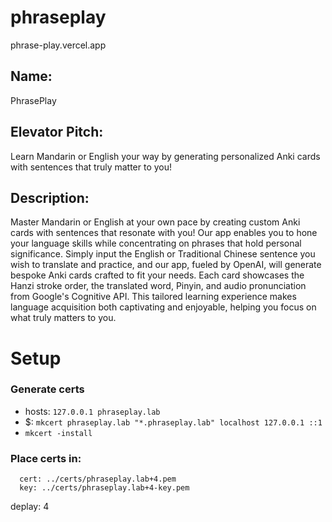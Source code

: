 # phraseplay
 phrase-play.vercel.app

## Name: 
PhrasePlay

## Elevator Pitch: 
Learn Mandarin or English your way by generating personalized Anki cards with sentences that truly matter to you!

## Description: 

Master Mandarin or English at your own pace by creating custom Anki cards with sentences that resonate with you! Our app enables you to hone your language skills while concentrating on phrases that hold personal significance. Simply input the English or Traditional Chinese sentence you wish to translate and practice, and our app, fueled by OpenAI, will generate bespoke Anki cards crafted to fit your needs. Each card showcases the Hanzi stroke order, the translated word, Pinyin, and audio pronunciation from Google's Cognitive API. This tailored learning experience makes language acquisition both captivating and enjoyable, helping you focus on what truly matters to you.

# Setup


### Generate certs

- hosts: `127.0.0.1 phraseplay.lab`
- $: `mkcert phraseplay.lab "*.phraseplay.lab" localhost 127.0.0.1 ::1`
- `mkcert -install`

### Place certs in:

```
  cert: ../certs/phraseplay.lab+4.pem
  key: ../certs/phraseplay.lab+4-key.pem

```
deplay: 4
